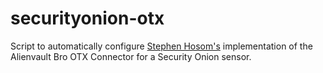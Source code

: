 # securityonion-otx
Script to automatically configure [Stephen Hosom's](https://github.com/hosom/bro-otx) implementation of the Alienvault Bro OTX Connector for a Security Onion sensor.
